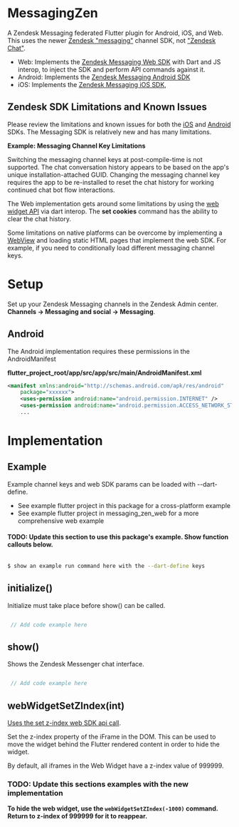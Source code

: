 # MessagingZen

A Zendesk Messaging federated Flutter plugin for Android, iOS, and Web. This uses the newer [Zendesk "messaging"](https://support.zendesk.com/hc/en-us/articles/4408882490778-Introducing-messaging) channel SDK, not ["Zendesk Chat"](https://support.zendesk.com/hc/en-us/articles/4408834108186-Messaging-vs-live-chat-Which-is-right-for-you-).

- Web: Implements the [Zendesk Messaging Web SDK](https://developer.zendesk.com/documentation/zendesk-web-widget-sdks/sdks/web/getting_started/) 
with Dart and JS interop, to inject the SDK and perform API commands against it.
- Android: Implements the [Zendesk Messaging Android SDK](https://developer.zendesk.com/documentation/zendesk-web-widget-sdks/sdks/android/getting_started/)
- iOS: Implements the [Zendesk Messaging iOS SDK](https://developer.zendesk.com/documentation/zendesk-web-widget-sdks/sdks/ios/getting_started/),

## Zendesk SDK Limitations and Known Issues
Please review the limitations and known issues for both the [iOS](https://developer.zendesk.com/documentation/zendesk-web-widget-sdks/sdks/ios/known_issues/) and [Android](https://developer.zendesk.com/documentation/zendesk-web-widget-sdks/sdks/android/known_issues/) SDKs.
The Messaging SDK is relatively new and has many limitations.

**Example: Messaging Channel Key Limitations**

Switching the messaging channel keys at post-compile-time is not supported. 
The chat conversation history appears to be based on the app's unique installation-attached GUID.
Changing the messaging channel key requires the app to be re-installed to reset the chat history
for working continued chat bot flow interactions.

The Web implementation gets around some limitations by using the [web widget API](https://developer.zendesk.com/documentation/zendesk-web-widget-sdks/sdks/web/sdk_api_reference/) via dart interop.
The **set cookies** command has the ability to clear the chat history.

Some limitations on native platforms can be overcome by implementing a [WebView](https://pub.dev/packages/webview_flutter) and loading static HTML pages that implement the web SDK. For example, if you need to conditionally load different messaging channel keys.

# Setup
Set up your Zendesk Messaging channels in the Zendesk Admin center. **Channels -> Messaging and social -> Messaging**.

## Android
The Android implementation requires these permissions in the AndroidManifest

**flutter_project_root/app/src/app/src/main/AndroidManifest.xml**
```xml
<manifest xmlns:android="http://schemas.android.com/apk/res/android"
    package="xxxxxx">
    <uses-permission android:name="android.permission.INTERNET" />
    <uses-permission android:name="android.permission.ACCESS_NETWORK_STATE" />
    ...
```

# Implementation

## Example
Example channel keys and web SDK params can be loaded with --dart-define.

- See example flutter project in this package for a cross-platform example
- See example flutter project in messaging_zen_web for a more comprehensive web example

#### TODO: Update this section to use this package's example. Show function callouts below.

```bash

$ show an example run command here with the --dart-define keys

```

## initialize()
Initialize must take place before show() can be called.

```dart

 // Add code example here

```

## show()
Shows the Zendesk Messenger chat interface.

```dart

 // Add code example here

```


## webWidgetSetZIndex(int)
[Uses the set z-index web SDK api call](https://developer.zendesk.com/documentation/zendesk-web-widget-sdks/sdks/web/sdk_api_reference/#set-zindex).

Set the z-index property of the iFrame in the DOM. This can be used to move the widget behind the Flutter rendered content in order to hide the widget.

By default, all iframes in the Web Widget have a z-index value of 999999.

### TODO: Update this sections examples with the new implementation

**To hide the web widget, use the `webWidgetSetZIndex(-1000)` command. Return to z-index of 999999 for it to reappear.**